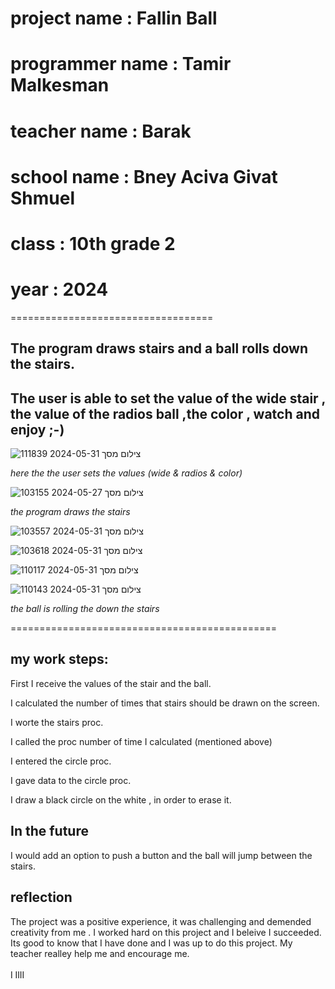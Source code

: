 # project name : Fallin Ball

# programmer name : Tamir Malkesman

# teacher name : Barak 

# school name : Bney Aciva Givat Shmuel

# class : 10th grade 2

# year : 2024

===================================

## The program draws stairs and a ball rolls down the stairs.

## The user is able to set the value of the wide stair , the value of the radios ball ,the color , watch and enjoy ;-)

![צילום מסך 2024-05-31 111839](https://github.com/baraksu/FallingBall/assets/167132950/d7f84466-3d59-45fe-9337-15a16a706913)


*here the the user sets the values (wide & radios & color)*



![צילום מסך 2024-05-27 103155](https://github.com/baraksu/FallingBall/assets/167132950/52d24521-8fea-4d33-b32a-29b1a08a09cf)

*the program draws the stairs*


![צילום מסך 2024-05-31 103557](https://github.com/baraksu/FallingBall/assets/167132950/009ae7cb-817c-4898-874d-67e9f8b018f1)


![צילום מסך 2024-05-31 103618](https://github.com/baraksu/FallingBall/assets/167132950/fb3ce088-002a-45f3-aa82-255dc279b88e)


![צילום מסך 2024-05-31 110117](https://github.com/baraksu/FallingBall/assets/167132950/17de4333-14f0-4e53-9c09-5be8cfdce536)

![צילום מסך 2024-05-31 110143](https://github.com/baraksu/FallingBall/assets/167132950/d3940351-b3ab-4ade-b19f-7b21992b5515)


*the ball is rolling the down the stairs*

==============================================

## my work steps:

First I receive the values of the stair and the ball.

I calculated the number of times that stairs should be drawn on the screen.

I worte the stairs proc.

I called the proc number of time I calculated (mentioned above)

I entered the circle proc.

I gave data to the circle proc.

I draw a black circle on the white , in order to erase it.


## In the future
I would add an option to push a button and the ball will jump between the stairs.

## reflection
The project was a positive experience, it was challenging and demended creativity from me .
I worked hard on this project and I beleive I succeeded. 
Its good to know that I have done and I was up to do this project.
My teacher realley help me and encourage me.

ןןןן
ן

